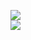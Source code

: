 [![](https://img.shields.io/badge/Made%20With-Github%20Spray-lightgrey.svg?style=for-the-badge&logo=github)](https://github.com/Annihil/github-spray#19580)  
[![](https://i.imgur.com/2DrTn0Z.gif)](https://github.com/Annihil/github-spray)